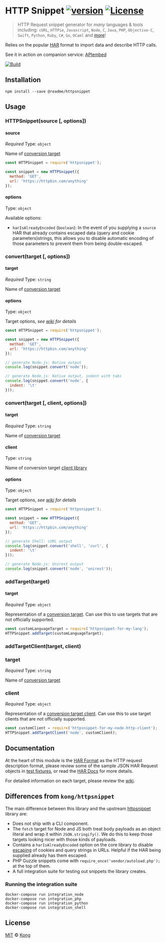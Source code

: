 # HTTP Snippet [![version][npm-version]][npm-url] [![License][npm-license]][license-url]

> HTTP Request snippet generator for *many* languages & tools including: `cURL`, `HTTPie`, `Javascript`, `Node`, `C`, `Java`, `PHP`, `Objective-C`, `Swift`, `Python`, `Ruby`, `C#`, `Go`, `OCaml` and [more](https://github.com/kong/httpsnippet/wiki/Targets)!

Relies on the popular [HAR](http://www.softwareishard.com/blog/har-12-spec/#request) format to import data and describe HTTP calls.

See it in action on companion service: [APIembed](https://apiembed.com/)

[![Build](https://github.com/readmeio/httpsnippet/workflows/CI/badge.svg)](https://github.com/readmeio/httpsnippet)

## Installation

```shell
npm install --save @readme/httpsnippet
```

## Usage

### HTTPSnippet(source [, options])

#### source

*Required*
Type: `object`

Name of [conversion target](https://github.com/kong/httpsnippet/wiki/Targets)

```js
const HTTPSnippet = require('httpsnippet');

const snippet = new HTTPSnippet({
  method: 'GET',
  url: 'https://httpbin.com/anything'
});
```

#### options

Type: `object`

Available options:

* `harIsAlreadyEncoded` (`boolean`): In the event of you supplying a `source` HAR that already contains escaped data (query and cookie parameters)strings, this allows you to disable automatic encoding of those parameters to prevent them from being double-escaped.

### convert(target [, options])

#### target

*Required*
Type: `string`

Name of [conversion target](https://github.com/kong/httpsnippet/wiki/Targets)

#### options

Type: `object`

Target options, *see [wiki](https://github.com/kong/httpsnippet/wiki/Targets) for details*

```js
const HTTPSnippet = require('httpsnippet');

const snippet = new HTTPSnippet({
  method: 'GET',
  url: 'https://httpbin.com/anything'
});

// generate Node.js: Native output
console.log(snippet.convert('node'));

// generate Node.js: Native output, indent with tabs
console.log(snippet.convert('node', {
  indent: '\t'
}));
```

### convert(target [, client, options])

#### target

*Required*
Type: `string`

Name of [conversion target](https://github.com/kong/httpsnippet/wiki/Targets)

#### client

Type: `string`

Name of conversion target [client library](https://github.com/kong/httpsnippet/wiki/Targets)

#### options

Type: `object`

Target options, *see [wiki](https://github.com/kong/httpsnippet/wiki/Targets) for details*

```js
const HTTPSnippet = require('httpsnippet');

const snippet = new HTTPSnippet({
  method: 'GET',
  url: 'https://httpbin.com/anything'
});

// generate Shell: cURL output
console.log(snippet.convert('shell', 'curl', {
  indent: '\t'
}));

// generate Node.js: Unirest output
console.log(snippet.convert('node', 'unirest'));
```

### addTarget(target)
#### target

*Required*
Type: `object`

Representation of a [conversion target](https://github.com/Kong/httpsnippet/wiki/Creating-Targets). Can use this to use targets that are not officially supported.

```js
const customLanguageTarget = require('httpsnippet-for-my-lang');
HTTPSnippet.addTarget(customLanguageTarget);
```

### addTargetClient(target, client)
### target

*Required*
Type: `string`

Name of [conversion target](https://github.com/kong/httpsnippet/wiki/Targets)

### client

*Required*
Type: `object`

Representation of a [conversion target client](https://github.com/Kong/httpsnippet/wiki/Creating-Targets). Can use this to use target clients that are not officially supported.

```js
const customClient = require('httpsnippet-for-my-node-http-client');
HTTPSnippet.addTargetClient('node', customClient);
```

## Documentation

At the heart of this module is the [HAR Format](http://www.softwareishard.com/blog/har-12-spec/#request) as the HTTP request description format, please review some of the sample JSON HAR Request objects in [test fixtures](/__tests__/__fixtures__/requests), or read the [HAR Docs](http://www.softwareishard.com/blog/har-12-spec/#request) for more details.

For detailed information on each target, please review the [wiki](https://github.com/kong/httpsnippet/wiki).

## Differences from `kong/httpsnippet`

The main difference between this library and the upstream [httpsnippet](https://github.com/Kong/httpsnippet) library are:

* Does not ship with a CLI component.
* The `fetch` target for Node and JS both treat body payloads as an object literal and wrap it within `JSON.stringify()`. We do this to keep those targets looking nicer with those kinds of payloads.
* Contains a `harIsAlreadyEncoded` option on the core library to disable [escaping](https://developer.mozilla.org/en-US/docs/Web/JavaScript/Reference/Global_Objects/encodeURIComponent) of cookies and query strings in URLs. Helpful if the HAR being supplied already has them escaped.
* PHP Guzzle snippets come with `require_once('vendor/autoload.php');` at the top of them.
* A full integration suite for testing out snippets the library creates.

### Running the integration suite

```
docker-compose run integration_node
docker-compose run integration_php
docker-compose run integration_python
docker-compose run integration_shell
```

## License

[MIT](LICENSE) &copy; [Kong](https://konghq.com)

[license-url]: https://github.com/Kong/httpsnippet/blob/master/LICENSE

[npm-url]: https://www.npmjs.com/package/@readme/httpsnippet
[npm-license]: https://img.shields.io/npm/l/@readme/httpsnippet.svg?style=flat-square
[npm-version]: https://img.shields.io/npm/v/@readme/httpsnippet.svg?style=flat-square
